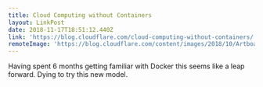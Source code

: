 ```yaml
---
title: Cloud Computing without Containers
layout: LinkPost
date: 2018-11-17T18:51:12.440Z
link: 'https://blog.cloudflare.com/cloud-computing-without-containers/'
remoteImage: 'https://blog.cloudflare.com/content/images/2018/10/Artboard-42@3x.png'
---
```


Having spent 6 months getting familiar with Docker this seems like a leap forward. Dying to try this new model.
